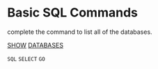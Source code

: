 # Basic SQL Commands

complete the command to list all of the databases.

<u>SHOW</u> <u>DATABASES</u>

`SQL`   `SELECT`    `GO`